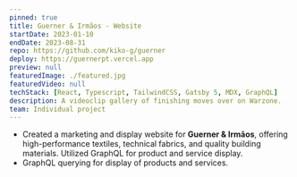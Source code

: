 ```yaml
---
pinned: true
title: Guerner & Irmãos - Website
startDate: 2023-01-10
endDate: 2023-08-31
repo: https://github.com/kiko-g/guerner
deploy: https://guernerpt.vercel.app
preview: null
featuredImage: ./featured.jpg
featuredVideo: null
techStack: [React, Typescript, TailwindCSS, Gatsby 5, MDX, GraphQL]
description: A videoclip gallery of finishing moves over on Warzone.
team: Individual project
---
```


- Created a marketing and display website for **Guerner & Irmãos**, offering high-performance textiles, technical fabrics, and quality building materials. Utilized GraphQL for product and service display.
- GraphQL querying for display of products and services.
